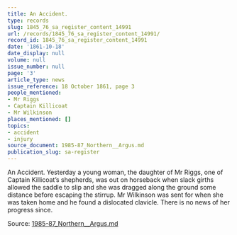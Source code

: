 ```yaml
---
title: An Accident.
type: records
slug: 1845_76_sa_register_content_14991
url: /records/1845_76_sa_register_content_14991/
record_id: 1845_76_sa_register_content_14991
date: '1861-10-18'
date_display: null
volume: null
issue_number: null
page: '3'
article_type: news
issue_reference: 18 October 1861, page 3
people_mentioned:
- Mr Riggs
- Captain Killicoat
- Mr Wilkinson
places_mentioned: []
topics:
- accident
- injury
source_document: 1985-87_Northern__Argus.md
publication_slug: sa-register
---
```


An Accident.  Yesterday a young woman, the daughter of Mr Riggs, one of Captain Killicoat’s shepherds, was out on horseback when slack girths allowed the saddle to slip and she was dragged along the ground some distance before escaping the stirrup.  Mr Wilkinson was sent for when she was taken home and he found a dislocated clavicle.  There is no news of her progress since.

Source: [1985-87_Northern__Argus.md](/downloads/markdown/1985-87_Northern__Argus.md)

